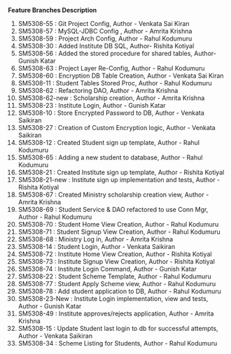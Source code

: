 **Feature Branches Description**
<ol>
    <li> SM5308-55 : Git Project Config, Author - Venkata Sai Kiran</li>
    <li> SM5308-57 : MySQL-JDBC Config , Author - Amrita Krishna</li>
    <li> SM5308-59 : Project Arch Config, Author - Rahul Kodumuru </li>
    <li> SM5308-30 : Added Institute DB SQL, Author- Rishita Kotiyal </li>
    <li> SM5308-56 : Added the stored procedure for shared tables, Author- Gunish Katar</li>
    <li> SM5308-63 : Project Layer Re-Config, Author - Rahul Kodumuru</li>
    <li> SM5308-60 : Encryption DB Table Creation, Author - Venkata Sai Kiran</li>
    <li> SM5308-11 : Student Tables Stored Proc, Author - Rahul Kodumuru</li>
    <li> SM5308-62 : Refactoring DAO, Author - Amrita Krishna</li>
    <li> SM5308-62-new : Scholarship creation, Author - Amrita Krishna</li>
    <li> SM5308-23 : Institute Login, Author - Gunish Katar</li>
    <li> SM5308-10 : Store Encrypted Password to DB, Author - Venkata Saikiran</li>
    <li> SM5308-27 : Creation of Custom Encryption logic, Author - Venkata Saikiran</li>
    <li> SM5308-12 : Created Student sign up template, Author - Rahul Kodumuru</li>
    <li> SM5308-65 : Adding a new student to database, Author - Rahul Kodumuru</li>
    <li> SM5308-21 : Created Institute sign up template, Author - Rishita Kotiyal</li>
    <li> SM5308-21-new : Institute sign up implementation and tests, Author - Rishita Kotiyal</li>
    <li> SM5308-67 : Created Ministry scholarship creation view, Author - Amrita Krishna</li>
    <li> SM5308-69 : Student Service & DAO refactored to use Conn Mgr, Author - Rahul Kodumuru</li>
    <li> SM5308-70 : Student Home View Creation, Author - Rahul Kodumuru</li>
    <li> SM5308-71 : Student Signup View Creation, Author - Rahul Kodumuru</li>
    <li> SM5308-68 : Ministry Log in, Author - Amrita Krishna</li>
    <li> SM5308-14 : Student Login, Author - Venkata Saikiran</li> 
    <li> SM5308-72 : Institute Home View Creation, Author - Rishita Kotiyal</li>
    <li> SM5308-73 : Institute Signup View Creation, Author - Rishita Kotiyal</li>
    <li> SM5308-74 : Institute Login Command, Author - Gunish Katar</li>
    <li> SM5308-22 : Student Scheme Template, Author - Rahul Kodumuru</li>
    <li> SM5308-77 : Student Apply Scheme view, Author - Rahul Kodumuru</li>
    <li> SM5308-78 : Add student application to DB, Author - Rahul Kodumuru</li>
    <li> SM5308-23-New : Institute Login implementation, view and tests, Author - Gunish Katar</li>
    <li> SM5308-49 : Institute approves/rejects application, Author - Amrita Krishna</li>
    <li> SM5308-15 : Update Student last login to db for successful attempts, Author - Venkata Saikiran</li>
    <li> SM5308-34 : Scheme Listing for Students, Author - Rahul Kodumuru</li>
</ol>
